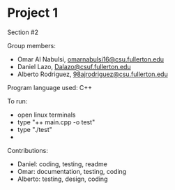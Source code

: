 # Project 1

Section #2

Group members:
 - Omar Al Nabulsi, omarnabulsi16@csu.fullerton.edu
 - Daniel Lazo,  Dalazo@csuf.fullerton.edu
 - Alberto Rodriguez, 98ajrodriguez@csu.fullerton.edu
 
Program language used: C++

To run:
 - open linux terminals
 - type "++ main.cpp -o test"
 - type "./test"
 - 
 
 Contributions:
  - Daniel: coding, testing, readme
  - Omar: documentation, testing, coding 
  - Alberto: testing, design, coding
